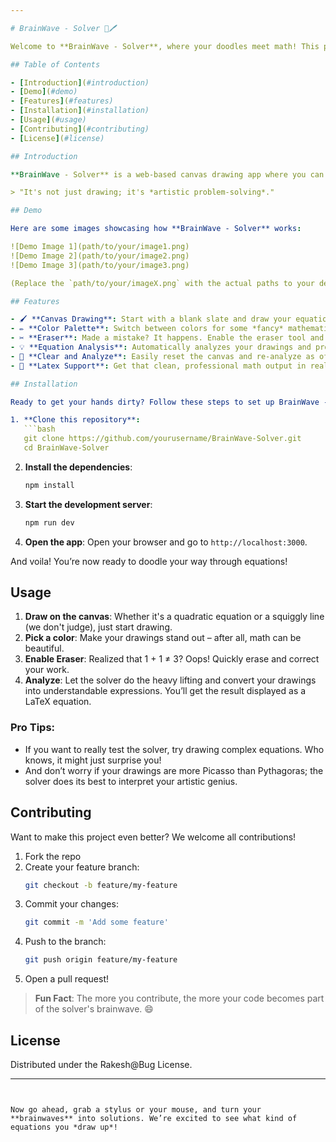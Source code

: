 ```yaml
---

# BrainWave - Solver 🧠🖊️

Welcome to **BrainWave - Solver**, where your doodles meet math! This project combines a canvas drawing interface with the power to analyze mathematical expressions – perfect for solving those pesky equations with a flick of the wrist (or mouse, really). No more staring blankly at the board; now you can *draw* your way to success!

## Table of Contents

- [Introduction](#introduction)
- [Demo](#demo)
- [Features](#features)
- [Installation](#installation)
- [Usage](#usage)
- [Contributing](#contributing)
- [License](#license)

## Introduction

**BrainWave - Solver** is a web-based canvas drawing app where you can unleash your inner mathematician by sketching math symbols, expressions, or just scribbling. This project is designed to recognize and analyze these drawings, turning them into understandable mathematical expressions (aka solving them). No need to worry if you're not good at drawing – as long as your math doodles are recognizable, this solver's got your back!

> "It's not just drawing; it's *artistic problem-solving*."

## Demo

Here are some images showcasing how **BrainWave - Solver** works:

![Demo Image 1](path/to/your/image1.png)
![Demo Image 2](path/to/your/image2.png)
![Demo Image 3](path/to/your/image3.png)

(Replace the `path/to/your/imageX.png` with the actual paths to your demo images.)

## Features

- 🖌️ **Canvas Drawing**: Start with a blank slate and draw your equations like a true mathematician.
- ✏️ **Color Palette**: Switch between colors for some *fancy* mathematical artwork. Because why shouldn't solving equations look good?
- ✂️ **Eraser**: Made a mistake? It happens. Enable the eraser tool and clean up your canvas in seconds.
- 💡 **Equation Analysis**: Automatically analyzes your drawings and provides mathematical insights using LaTeX for professional representation.
- 🚀 **Clear and Analyze**: Easily reset the canvas and re-analyze as often as needed.
- 🧮 **Latex Support**: Get that clean, professional math output in real-time.

## Installation

Ready to get your hands dirty? Follow these steps to set up BrainWave - Solver:

1. **Clone this repository**:
   ```bash
   git clone https://github.com/yourusername/BrainWave-Solver.git
   cd BrainWave-Solver
   ```

2. **Install the dependencies**:
   ```bash
   npm install
   ```

3. **Start the development server**:
   ```bash
   npm run dev
   ```

4. **Open the app**: Open your browser and go to `http://localhost:3000`.

And voila! You’re now ready to doodle your way through equations!

## Usage

1. **Draw on the canvas**: Whether it's a quadratic equation or a squiggly line (we don't judge), just start drawing.
2. **Pick a color**: Make your drawings stand out – after all, math can be beautiful.
3. **Enable Eraser**: Realized that 1 + 1 ≠ 3? Oops! Quickly erase and correct your work.
4. **Analyze**: Let the solver do the heavy lifting and convert your drawings into understandable expressions. You’ll get the result displayed as a LaTeX equation.

### Pro Tips:
- If you want to really test the solver, try drawing complex equations. Who knows, it might just surprise you!
- And don’t worry if your drawings are more Picasso than Pythagoras; the solver does its best to interpret your artistic genius.

## Contributing

Want to make this project even better? We welcome all contributions!

1. Fork the repo
2. Create your feature branch:
   ```bash
   git checkout -b feature/my-feature
   ```
3. Commit your changes:
   ```bash
   git commit -m 'Add some feature'
   ```
4. Push to the branch:
   ```bash
   git push origin feature/my-feature
   ```
5. Open a pull request!

> **Fun Fact**: The more you contribute, the more your code becomes part of the solver's brainwave. 😄

## License

Distributed under the Rakesh@Bug License.

---
```


Now go ahead, grab a stylus or your mouse, and turn your **brainwaves** into solutions. We’re excited to see what kind of equations you *draw up*!

